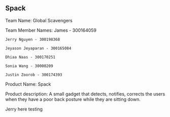 Spack
-----

Team Name: Global Scavengers


Team Member Names:
	James - 300164059

	Jerry Nguyen - 300198368

	Jeyason Jeyaparan - 300165084

	Dhiaa Naas - 300170251
	
	Sonia Wang - 30000209

	Justin Zoorob - 300174393 


Product Name: 
	Spack

Product description: A small gadget that detects, notifies,
corrects the users when they have a poor back posture while
they are sitting down.

Jerry here testing


